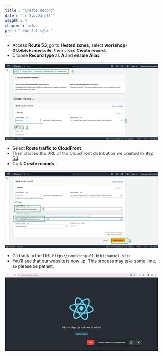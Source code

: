 ```yaml
---
title : "Create Record"
date : "`r Sys.Date()`"
weight : 4
chapter : false
pre : " <b> 5.4 </b> "
---
```


- Access **Route 53**, go to **Hosted zones**, select **workshop-01.bibichannel.site**, then press **Create record**.
- Choose **Record type** as **A** and **enable Alias**.

![IMAGE](/images/5-publicWebsite&Distribution/5.4-createRecord/001-createRecord.png)

- Select **Route traffic to CloudFront**.
- Then choose the URL of the CloudFront distribution we created in [step 5.3](../5.3-createCloudfront/).
- Click **Create records**.

![IMAGE](/images/5-publicWebsite&Distribution/5.4-createRecord/002-createRecord.png)

- Go back to the URL  `https://workshop-01.bibichannel.site`
- You'll see that our website is now up. This process may take some time, so please be patient.

![IMAGE](/images/5-publicWebsite&Distribution/5.4-createRecord/003-createRecord.png)